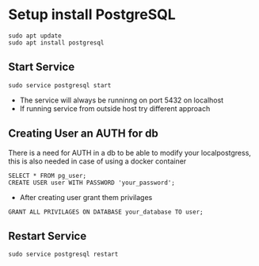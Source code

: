 # Setup install PostgreSQL

```
sudo apt update
sudo apt install postgresql
```

## Start Service

```
sudo service postgresql start
```

- The service will always be runninng on port 5432 on localhost
- If running service from outside host try different approach

## Creating User an AUTH for db

There is a need for AUTH in a db to be able to modify your localpostgress, this is also needed in case of using a docker container

```
SELECT * FROM pg_user;
CREATE USER user WITH PASSWORD 'your_password';
```

- After creating user grant them privilages

```
GRANT ALL PRIVILAGES ON DATABASE your_database TO user;
```

## Restart Service

```
sudo service postgresql restart
```
